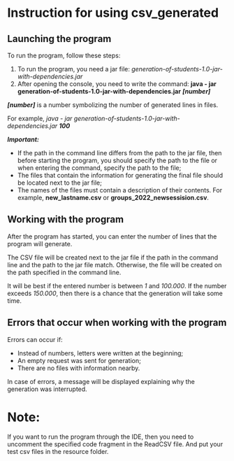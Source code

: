 # Instruction for using csv_generated
## Launching the program

To run the program, follow these steps:
1. To run the program, you need a jar file: *generation-of-students-1.0-jar-with-dependencies.jar*
2. After opening the console, you need to write the command: **java - jar generation-of-students-1.0-jar-with-dependencies.jar** ***[number]***

***[number]*** is a number symbolizing the number of generated lines in files.

For example, *java - jar generation-of-students-1.0-jar-with-dependencies.jar* ***100***

***Important:*** 
- If the path in the command line differs from the path to the jar file, then before starting the program, 
you should specify the path to the file or when entering the command, specify the path to the file;
- The files that contain the information for generating the final file should be located next to the jar file;
- The names of the files must contain a description of their contents. For example, **new_lastname.csv** or **groups_2022_newsessision.csv**.
## Working with the program

After the program has started, you can enter the number of lines that the program will generate.

The CSV file will be created next to the jar file if the path in the command line and the path to the jar file match. Otherwise, the file will be created on the path specified in the command line.

It will be best if the entered number is between *1* and *100.000*. 
If the number exceeds *150.000*, then there is a chance that the generation will take some time.

## Errors that occur when working with the program

Errors can occur if:
- Instead of numbers, letters were written at the beginning;
- An empty request was sent for generation;
- There are no files with information nearby.

In case of errors, a message will be displayed explaining why the generation was interrupted.

# Note:
If you want to run the program through the IDE, then you need to uncomment the specified code fragment in the ReadCSV file. And put your test csv files in the resource folder.

